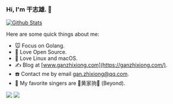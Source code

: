 ### Hi, I'm 干志雄. 👋

<!--events start -->

<!--
<a href="https://github.com/wuhan005?tab=repositories">
  <img align="right" src="https://github-readme-stats.vercel.app/api?username=ganzhixiong&theme=tokyonight&show_icons=true" width="45%" />
</a>
-->
[![Github Stats](https://github-readme-stats.vercel.app/api?username=ganzhixiong&theme=tokyonight&show_icons=true)](https://github.com/ganzhixiong)

Here are some quick things about me:

- 🐭 Focus on Golang.
- 🤝 Love Open Source.
- 🍎 Love Linux and macOS.
- ✍️ Blog at [www.ganzhixiong.com](https://ganzhixiong.com/).
- ☎️ Contact me by email <gan.zhixiong@qq.com>.
- 🤟 My favorite singers are 🎸黄家驹🎸 (Beyond).

<div class="github_stats">
    <a target="_blank" rel="noopener" href="https://github.com/ganzhixiong"><img style="" src="https://github-readme-stats.vercel.app/api?username=ganzhixiong&amp;show_icons=true&amp;hide_border=true&amp;title_color=02d7f2&amp;icon_color=02d7f2&amp;text_color=ffffff&amp;bg_color=00000000"></a>
    <a target="_blank" rel="noopener" href="https://github.com/ganzhixiong"><img style="" src="https://github-readme-stats.vercel.app/api/top-langs/?username=ganzhixiong&amp;hide=css,html&amp;hide_border=true&amp;title_color=02d7f2&amp;icon_color=02d7f2&amp;text_color=ffffff&amp;bg_color=00000000"></a>
</div>
<!--
**GanZhiXiong/ganzhixiong** is a ✨ _special_ ✨ repository because its `README.md` (this file) appears on your GitHub profile.

Here are some ideas to get you started:

- 🔭 I’m currently working on ...
- 🌱 I’m currently learning ...
- 👯 I’m looking to collaborate on ...
- 🤔 I’m looking for help with ...
- 💬 Ask me about ...
- 📫 How to reach me: ...
- 😄 Pronouns: ...
- ⚡ Fun fact: ...
-->
